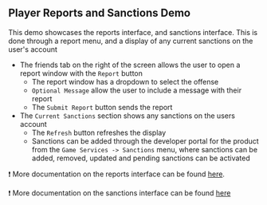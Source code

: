 ## **Player Reports and Sanctions Demo**
This demo showcases the reports interface, and sanctions interface. This is done through a report menu, and a display of any current sanctions on the user's account
- The friends tab on the right of the screen allows the user to open a report window with the ``Report`` button
    - The report window has a dropdown to select the offense
    - ``Optional Message`` allow the user to include a message with their report
    - The ``Submit Report`` button sends the report
- The ``Current Sanctions`` section shows any sanctions on the users account
    - The ``Refresh`` button refreshes the display
    - Sanctions can be added through the developer portal for the product from the ``Game Services -> Sanctions`` menu, where sanctions can be added, removed, updated and pending sanctions can be activated

❗ More documentation on the reports interface can be found [here](https://dev.epicgames.com/docs/game-services/reports-interface).

❗ More documentation on the sanctions interface can be found [here](https://dev.epicgames.com/docs/game-services/sanctions-interface)